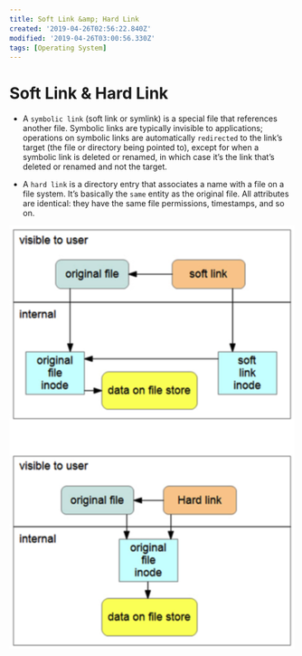 ```yaml
---
title: Soft Link &amp; Hard Link
created: '2019-04-26T02:56:22.840Z'
modified: '2019-04-26T03:00:56.330Z'
tags: [Operating System]
---
```


# Soft Link & Hard Link

- A `symbolic link` (soft link or symlink) is a special file that references another file. Symbolic links are typically invisible to applications; operations on symbolic links are automatically `redirected` to the link’s target (the file or directory being pointed to), except for when a symbolic link is deleted or renamed, in which case it’s the link that’s deleted or renamed and not the target.

- A `hard link` is a directory entry that associates a name with a file on a file system. It’s basically the `same` entity as the original file. All attributes are identical: they have the same file permissions, timestamps, and so on.

![link.png](../attachments/link.png)
